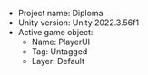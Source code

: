 <!-- UNITY CODE ASSIST INSTRUCTIONS START -->
- Project name: Diploma
- Unity version: Unity 2022.3.56f1
- Active game object:
  - Name: PlayerUI
  - Tag: Untagged
  - Layer: Default
<!-- UNITY CODE ASSIST INSTRUCTIONS END -->